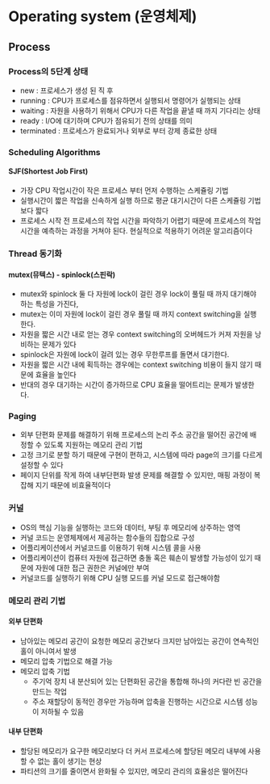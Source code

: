 # Operating system (운영체제)

## Process

### Process의 5단계 상태
- new : 프로세스가 생성 된 직 후
- running : CPU가 프로세스를 점유하면서 실행되서 명령어가 실행되는 상태
- waiting : 자원을 사용하기 위해서 CPU가 다른 작업을 끝낼 때 까지 기다리는 상태 
- ready : I/O에 대기하며 CPU가 점유되기 전의 상태를 의미
- terminated : 프로세스가 완료되거나 외부로 부터 강제 종료한 상태

### Scheduling Algorithms
#### SJF(Shortest Job First)
- 가장 CPU 작업시간이 작은 프로세스 부터 먼저 수행하는 스케쥴링 기법
- 실행시간이 짧은 작업을 신속하게 실행 하므로 평균 대기시간이 다른 스케쥴링 기법보다 짧다
- 프로세스 시작 전 프로세스의 작업 시간을 파악하기 어렵기 때문에 프로세스의 작업시간을 예측하는 과정을 거쳐야 된다. 현실적으로 적용하기 어려운 알고리즘이다

### Thread 동기화
#### mutex(뮤텍스) - spinlock(스핀락)
- mutex와 spinlock 둘 다 자원에 lock이 걸린 경우 lock이 풀릴 때 까지 대기해야 하는 특성을 가진다,
- mutex는 이미 자원에 lock이 걸린 경우 풀릴 때 까지 context switching을 실행한다. 
- 자원을 짧은 시간 내로 얻는 경우 context switching의 오버헤드가 커져 자원을 낭비하는 문제가 있다
- spinlock은 자원에 lock이 걸려 있는 경우 무한루프를 돌면서 대기한다.
- 자원을 짧은 시간 내에 획득하는 경우에는 context switching 비용이 들지 않기 때문에 효율을 높인다
- 반대의 경우 대기하는 시간이 증가하므로 CPU 효율을 떨어트리는 문제가 발생한다.

### Paging
- 외부 단편화 문제를 해결하기 위해 프로세스의 논리 주소 공간을 떨어진 공간에 배정할 수 있도록 지원하는 메모리 관리 기법
- 고정 크기로 분할 하기 때문에 구현이 편하고, 시스템에 따라 page의 크기를 다르게 설정할 수 있다
- 페이지 단위를 작게 하여 내부단편화 발생 문제를 해결할 수 있지만, 매핑 과정이 복잡해 지기 때문에 비효율적이다

### 커널
- OS의 핵심 기능을 실행하는 코드와 데이터, 부팅 후 메모리에 상주하는 영역
- 커널 코드는 운영체제에서 제공하는 함수들의 집합으로 구성
- 어플리케이션에서 커널코드를 이용하기 위해 시스템 콜을 사용
- 어플리케이션이 컴퓨터 자원에 접근하면 충돌 혹은 훼손이 발생할 가능성이 있기 때문에 자원에 대한 접근 권한은 커널에만 부여
- 커널코드를 실행하기 위해 CPU 실행 모드를 커널 모드로 접근해야함

### 메모리 관리 기법
#### 외부 단편화
- 남아있는 메모리 공간이 요청한 메모리 공간보다 크지만 남아있는 공간이 연속적인 홀이 아니여서 발생
- 메모리 압축 기법으로 해결 가능
- 메모리 압축 기법 
    - 주기억 장치 내 분산되어 있는 단편화된 공간을 통합해 하나의 커다란 빈 공간을 만드는 작업
    - 주소 재할당이 동적인 경우만 가능하며 압축을 진행하는 시간으로 시스템 성능이 저하될 수 있음
#### 내부 단편화
- 할당된 메모리가 요구한 메모리보다 더 커서 프로세스에 할당된 메모리 내부에 사용할 수 없는 홀이 생기는 현상
- 파티션의 크기를 줄이면서 완화될 수 있지만, 메모리 관리의 효율성은 떨어진다